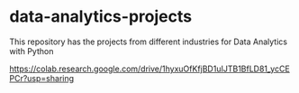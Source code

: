 # data-analytics-projects
This repository has the projects from different industries for Data Analytics with Python


https://colab.research.google.com/drive/1hyxuOfKfjBD1uIJTB1BfLD81_ycCEPCr?usp=sharing
